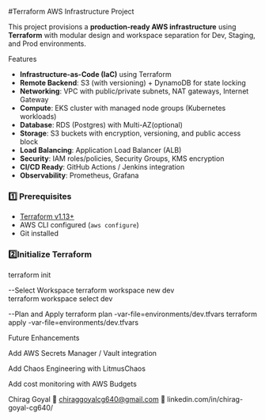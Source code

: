 #Terraform AWS Infrastructure Project

This project provisions a **production-ready AWS infrastructure** using **Terraform** with modular design and workspace separation for Dev, Staging, and Prod environments.

Features
- **Infrastructure-as-Code (IaC)** using Terraform
- **Remote Backend**: S3 (with versioning) + DynamoDB for state locking
- **Networking**: VPC with public/private subnets, NAT gateways, Internet Gateway
- **Compute**: EKS cluster with managed node groups (Kubernetes workloads)
- **Database**: RDS (Postgres) with Multi-AZ(optional)
- **Storage**: S3 buckets with encryption, versioning, and public access block
- **Load Balancing**: Application Load Balancer (ALB)
- **Security**: IAM roles/policies, Security Groups, KMS encryption
- **CI/CD Ready**: GitHub Actions / Jenkins integration
- **Observability**: Prometheus, Grafana





### 1️⃣ Prerequisites
- [Terraform v1.13+](https://developer.hashicorp.com/terraform/downloads)
- AWS CLI configured (`aws configure`)
- Git installed

### 2️⃣Initialize Terraform

terraform init

--Select Workspace
terraform workspace new dev     
terraform workspace select dev

--Plan and Apply
terraform plan -var-file=environments/dev.tfvars
terraform apply -var-file=environments/dev.tfvars


Future Enhancements

Add AWS Secrets Manager / Vault integration

Add Chaos Engineering with LitmusChaos

Add cost monitoring with AWS Budgets


Chirag Goyal
📧 chiraggoyalcg640@gmail.com
🔗 linkedin.com/in/chirag-goyal-cg640/
